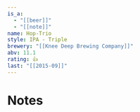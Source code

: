 ```yaml
---
is_a:
  - "[[beer]]"
  - "[[note]]"
name: Hop-Trio
style: IPA - Triple
brewery: "[[Knee Deep Brewing Company]]"
abv: 11.1
rating: 👍
last: "[[2015-09]]"
---
```

# Notes

